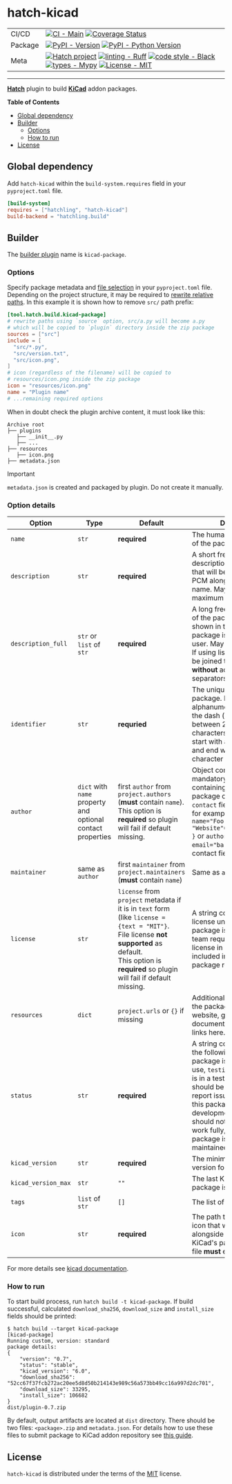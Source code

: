 # hatch-kicad

|         |                                                                                                                                                                                                                                                                                                                                                                                                                                                                                                                                                                                                                    |
| ---     | ---                                                                                                                                                                                                                                                                                                                                                                                                                                                                                                                                                                                                                |
| CI/CD   | [![CI - Main](https://github.com/adamws/hatch-kicad/actions/workflows/main.yml/badge.svg)](https://github.com/adamws/hatch-kicad/actions/workflows/main.yml) [![Coverage Status](https://coveralls.io/repos/github/adamws/hatch-kicad/badge.svg?branch=master)](https://coveralls.io/github/adamws/hatch-kicad?branch=master)                                                                                                                                                                                                                                                                                      |
| Package | [![PyPI - Version](https://img.shields.io/pypi/v/hatch-kicad.svg)](https://pypi.org/project/hatch-kicad) [![PyPI - Python Version](https://img.shields.io/pypi/pyversions/hatch-kicad.svg)](https://pypi.org/project/hatch-kicad)                                                                                                                                                                                                                                                                                                                                                                                  |
| Meta    | [![Hatch project](https://img.shields.io/badge/%F0%9F%A5%9A-Hatch-4051b5.svg)](https://github.com/pypa/hatch) [![linting - Ruff](https://img.shields.io/endpoint?url=https://raw.githubusercontent.com/charliermarsh/ruff/main/assets/badge/v2.json)](https://github.com/astral-sh/ruff) [![code style - Black](https://img.shields.io/badge/code%20style-black-000000.svg)](https://github.com/psf/black) [![types - Mypy](https://img.shields.io/badge/types-Mypy-blue.svg)](https://github.com/python/mypy) [![License - MIT](https://img.shields.io/badge/license-MIT-9400d3.svg)](https://spdx.org/licenses/) |

-----

**[Hatch](https://hatch.pypa.io/latest)** plugin to build **[KiCad](https://www.kicad.org/)** addon packages.

**Table of Contents**

- [Global dependency](#global-dependency)
- [Builder](#builder)
  - [Options](#options)
  - [How to run](#how-to-run)
- [License](#license)

## Global dependency

Add `hatch-kicad` within the `build-system.requires` field in your `pyproject.toml` file.

```toml
[build-system]
requires = ["hatchling", "hatch-kicad"]
build-backend = "hatchling.build"
```

## Builder

The [builder plugin](https://hatch.pypa.io/latest/plugins/builder/reference/) name is `kicad-package`.

### Options

Specify package metadata and [file selection](https://hatch.pypa.io/latest/config/build/#file-selection) in your `pyproject.toml` file.
Depending on the project structure, it may be required to [rewrite relative paths](https://hatch.pypa.io/latest/config/build/#rewriting-paths).
In this example it is shown how to remove `src/` path prefix:

```toml
[tool.hatch.build.kicad-package]
# rewrite paths using `source` option, src/a.py will become a.py
# which will be copied to `plugin` directory inside the zip package
sources = ["src"]
include = [
  "src/*.py",
  "src/version.txt",
  "src/icon.png",
]
# icon (regardless of the filename) will be copied to
# resources/icon.png inside the zip package
icon = "resources/icon.png"
name = "Plugin name"
# ...remaining required options
```

When in doubt check the plugin archive content, it must look like this:

```shell
Archive root
├── plugins
   ├── __init__.py
   ├── ...
├── resources
   ├── icon.png
├── metadata.json
```

> [!IMPORTANT]
> `metadata.json` is created and packaged by plugin. Do not create it manually.

### Option details

| Option              | Type                                                                                    | Default                                                                                                                                                                                                          | Description                                                                                                                                                                                                                                                                                                                                    |
| ------------        | -------                                                                                 | --------------                                                                                                                                                                                                   | --------------------------------------------------------                                                                                                                                                                                                                                                                                       |
| `name`              | `str`                                                                                   | **required**                                                                                                                                                                                                     | The human-readable name of the package.                                                                                                                                                                                                                                                                                                        |
| `description`       | `str`                                                                                   | **required**                                                                                                                                                                                                     | A short free-form description of the package that will be shown in the PCM alongside the package name. May contain a maximum of 150 characters.                                                                                                                                                                                                |
| `description_full`  | `str` or `list` of `str`                                                                | **required**                                                                                                                                                                                                     | A long free-form description of the package that will be shown in the PCM when the package is selected by the user. May include new lines. If using list of strings, list will be joined to one string **without** adding any separators.                                                                                                      |
| `identifier`        | `str`                                                                                   | **requried**                                                                                                                                                                                                     | The unique identifier for the package.  May contain only alphanumeric characters and the dash (-) symbol. Must be between 2 and 50 characters in length. Must start with a latin character and end with a latin character or a numeral.                                                                                                        |
| `author`            | `dict` with `name` property and optional contact properties                             | first `author` from `project.authors` (**must** contain `name`).<br/>This option is **required** so plugin will fail if default missing.                                                                         | Object containing one mandatory field, `name`, containing the name of the package creator. An optional `contact` field may be present, for example: `author={ name="Foo", "Website"="https://bar.com" }` or `author={ name="Foo", email="bar@com" }`. Multiple contact fields **are** allowed.                                                 |
| `maintainer`        | same as `author`                                                                        | first `maintainer` from `project.maintainers` (**must** contain `name`)                                                                                                                                                      | Same as `author`.                                                                                                                                                                                                                                                                                                                              |
| `license`           | `str`                                                                                   | `license` from `project` metadata if it is in `text` form (like `license = {text = "MIT"}`.<br/>File license **not supported** as default.<br/>This option is **required** so plugin will fail if default missing.           | A string containing the license under which the package is distributed. KiCad team requires opens-source license in order to be included in official KiCad's package repository.                                                                                                                                                               |
| `resources`         | `dict`                                                                                  | `project.urls` or `{}` if missing                                                                                                                                                                                            | Additional resource links for the package. Place your website, github, documentation and other links here.                                                                                                                                                                                                                                     |
| `status`            | `str`                                                                                   | **required**                                                                                                                                                                                                     | A string containing one of the following: `stable` - this package is stable for general use, `testing` - this package is in a testing phase, users should be cautious and report issues, `development` - this package is in a development phase and should not be expected to work fully, `deprecated` - this package is no longer maintained. |
| `kicad_version`     | `str`                                                                                   | **required**                                                                                                                                                                                                     | The minimum required KiCad version for this package.                                                                                                                                                                                                                                                                                           |
| `kicad_version_max` | `str`                                                                                   | `""`                                                                                                                                                                                                             | The last KiCad version this package is compatible with.                                                                                                                                                                                                                                                                                        |
| `tags`              | `list` of `str`                                                                         | `[]`                                                                                                                                                                                                             | The list of tags                                                                                                                                                                                                                                                                                                                               |
| `icon`              | `str`                                                                                   | **required**                                                                                                                                                                                                     | The path to the 64x64-pixel icon that will de displayed alongside the package in the KiCad's package dialog. Icon file **must** exist.                                                                                                                                                                                                         |

For more details see [kicad documentation](https://dev-docs.kicad.org/en/addons/).

### How to run

To start build process, run `hatch build -t kicad-package`. If build successful, calculated `download_sha256`, `download_size` and `install_size` fields should be printed:

``` shell
$ hatch build --target kicad-package
[kicad-package]
Running custom, version: standard
package details:
{
    "version": "0.7",
    "status": "stable",
    "kicad_version": "6.0",
    "download_sha256": "52cc67f37fcb272ac20ee5d8d50b214143e989c56a573bb49cc16a997d2dc701",
    "download_size": 33295,
    "install_size": 106682
}
dist/plugin-0.7.zip
```

By default, output artifacts are located at `dist` directory. There should be two files: `<package>.zip` and `metadata.json`.
For details how to use these files to submit package to KiCad addon repository see [this guide](https://dev-docs.kicad.org/en/addons/).

## License

`hatch-kicad` is distributed under the terms of the [MIT](https://spdx.org/licenses/MIT.html) license.
